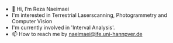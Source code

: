 - 👋 Hi, I’m Reza Naeimaei
- I'm interested in Terrestrial Laserscanning, Photogrammetry and Computer Vision
- I'm currently involved in 'Interval Analysis'. 
- 📫 How to reach me by naeimaei@ife.uni-hannpver.de


